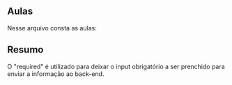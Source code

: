## Aulas
Nesse arquivo consta as aulas: 

## Resumo
O "required" é utilizado para deixar o input obrigatório a ser prenchido para enviar a informação ao back-end.